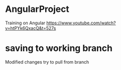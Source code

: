 # AngularProject
Training on Angular
https://www.youtube.com/watch?v=htPYk6QxacQ&t=527s
# saving to working branch
Modified changes
try to pull from branch
